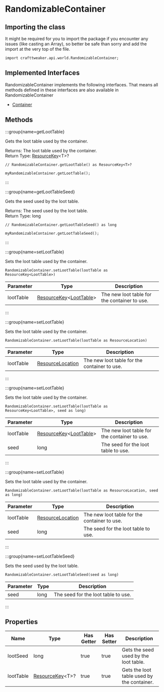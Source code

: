 # RandomizableContainer

## Importing the class

It might be required for you to import the package if you encounter any issues (like casting an Array), so better be safe than sorry and add the import at the very top of the file.
```zenscript
import crafttweaker.api.world.RandomizableContainer;
```


## Implemented Interfaces
RandomizableContainer implements the following interfaces. That means all methods defined in these interfaces are also available in RandomizableContainer

- [Container](/vanilla/api/world/Container)

## Methods

:::group{name=getLootTable}

Gets the loot table used by the container.

Returns: The loot table used by the container.  
Return Type: [ResourceKey](/vanilla/api/resource/ResourceKey)&lt;T&gt;?

```zenscript
// RandomizableContainer.getLootTable() as ResourceKey<T>?

myRandomizableContainer.getLootTable();
```

:::

:::group{name=getLootTableSeed}

Gets the seed used by the loot table.

Returns: The seed used by the loot table.  
Return Type: long

```zenscript
// RandomizableContainer.getLootTableSeed() as long

myRandomizableContainer.getLootTableSeed();
```

:::

:::group{name=setLootTable}

Sets the loot table used by the container.

```zenscript
RandomizableContainer.setLootTable(lootTable as ResourceKey<LootTable>)
```

| Parameter |                                               Type                                               |                 Description                  |
|-----------|--------------------------------------------------------------------------------------------------|----------------------------------------------|
| lootTable | [ResourceKey](/vanilla/api/resource/ResourceKey)&lt;[LootTable](/vanilla/api/loot/LootTable)&gt; | The new loot table for the container to use. |


:::

:::group{name=setLootTable}

Sets the loot table used by the container.

```zenscript
RandomizableContainer.setLootTable(lootTable as ResourceLocation)
```

| Parameter |                            Type                            |                 Description                  |
|-----------|------------------------------------------------------------|----------------------------------------------|
| lootTable | [ResourceLocation](/vanilla/api/resource/ResourceLocation) | The new loot table for the container to use. |


:::

:::group{name=setLootTable}

Sets the loot table used by the container.

```zenscript
RandomizableContainer.setLootTable(lootTable as ResourceKey<LootTable>, seed as long)
```

| Parameter |                                               Type                                               |                 Description                  |
|-----------|--------------------------------------------------------------------------------------------------|----------------------------------------------|
| lootTable | [ResourceKey](/vanilla/api/resource/ResourceKey)&lt;[LootTable](/vanilla/api/loot/LootTable)&gt; | The new loot table for the container to use. |
| seed      | long                                                                                             | The seed for the loot table to use.          |


:::

:::group{name=setLootTable}

Sets the loot table used by the container.

```zenscript
RandomizableContainer.setLootTable(lootTable as ResourceLocation, seed as long)
```

| Parameter |                            Type                            |                 Description                  |
|-----------|------------------------------------------------------------|----------------------------------------------|
| lootTable | [ResourceLocation](/vanilla/api/resource/ResourceLocation) | The new loot table for the container to use. |
| seed      | long                                                       | The seed for the loot table to use.          |


:::

:::group{name=setLootTableSeed}

Sets the seed used by the loot table.

```zenscript
RandomizableContainer.setLootTableSeed(seed as long)
```

| Parameter | Type |             Description             |
|-----------|------|-------------------------------------|
| seed      | long | The seed for the loot table to use. |


:::


## Properties

|   Name    |                            Type                            | Has Getter | Has Setter |                Description                 |
|-----------|------------------------------------------------------------|------------|------------|--------------------------------------------|
| lootSeed  | long                                                       | true       | true       | Gets the seed used by the loot table.      |
| lootTable | [ResourceKey](/vanilla/api/resource/ResourceKey)&lt;T&gt;? | true       | true       | Gets the loot table used by the container. |

